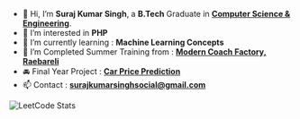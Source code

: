 - 👋 Hi, I’m **Suraj Kumar Singh**, a **B.Tech** Graduate in **[Computer Science & Engineering](https://www.iul.ac.in/)**.
- 👀 I’m interested in **PHP**
- 🌱 I’m currently learning : **Machine Learning Concepts**
- 💞️ I’m Completed Summer Training from : **[Modern Coach Factory, Raebareli](https://drive.google.com/file/d/1EVQQJFlQH33ZVgt0l1Ot2hESZFeMocqF/view?usp=drive_link)**
- 🚘 Final Year Project : **[Car Price Prediction](https://carpriceprediction2000102117.000webhostapp.com/)**
- 📫 Contact : **surajkumarsinghsocial@gmail.com**
<!-- 😄 Pronouns:--> 
<!-- - ⚡ Fun fact: ---> 

<!---
singhkumarsuraj/singhkumarsuraj is a ✨ special ✨ repository because its `README.md` (this file) appears on your GitHub profile.
You can click the Preview link to take a look at your changes.
--->
![LeetCode Stats](https://leetcard.jacoblin.cool/suraj123_?site=cn)
